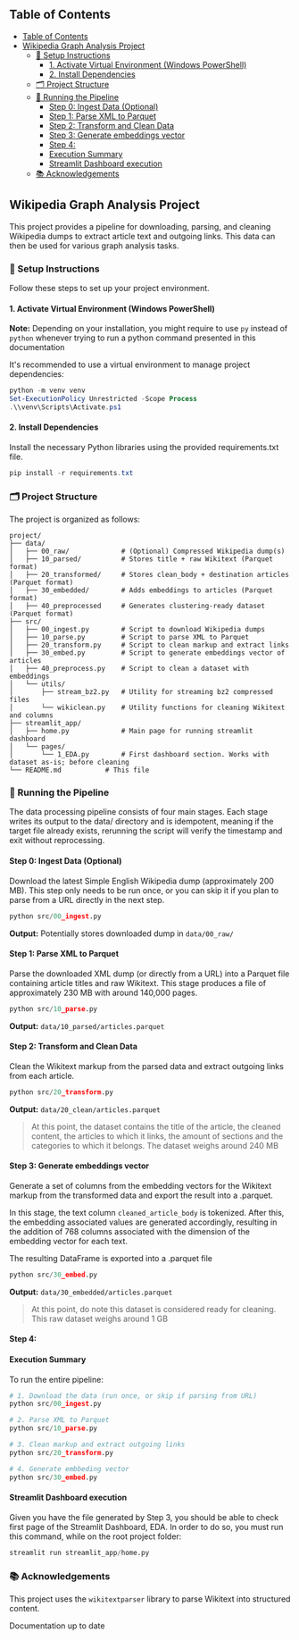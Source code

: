 
## Table of Contents
- [Table of Contents](#table-of-contents)
- [Wikipedia Graph Analysis Project](#wikipedia-graph-analysis-project)
  - [🔧 Setup Instructions](#-setup-instructions)
    - [1. Activate Virtual Environment (Windows PowerShell)](#1-activate-virtual-environment-windows-powershell)
    - [2. Install Dependencies](#2-install-dependencies)
  - [🗂️ Project Structure](#️-project-structure)
  - [🚀 Running the Pipeline](#-running-the-pipeline)
    - [Step 0: Ingest Data (Optional)](#step-0-ingest-data-optional)
    - [Step 1: Parse XML to Parquet](#step-1-parse-xml-to-parquet)
    - [Step 2: Transform and Clean Data](#step-2-transform-and-clean-data)
    - [Step 3: Generate embeddings vector](#step-3-generate-embeddings-vector)
    - [Step 4:](#step-4)
    - [Execution Summary](#execution-summary)
    - [Streamlit Dashboard execution](#streamlit-dashboard-execution)
  - [📚 Acknowledgements](#-acknowledgements)


## Wikipedia Graph Analysis Project

This project provides a pipeline for downloading, parsing, and cleaning Wikipedia dumps to extract article text and outgoing links. This data can then be used for various graph analysis tasks.

### 🔧 Setup Instructions

Follow these steps to set up your project environment.

#### 1. Activate Virtual Environment (Windows PowerShell)

**Note:** Depending on your installation, you might require to use `py` instead of `python` whenever trying to run a python command presented in this documentation

It's recommended to use a virtual environment to manage project dependencies:

``` powershell
python -m venv venv
Set-ExecutionPolicy Unrestricted -Scope Process
.\\venv\Scripts\Activate.ps1
 ```

#### 2. Install Dependencies

Install the necessary Python libraries using the provided requirements.txt file.

``` powershell
pip install -r requirements.txt
```

### 🗂️ Project Structure

The project is organized as follows:

```
project/
├── data/
│   ├── 00_raw/             # (Optional) Compressed Wikipedia dump(s)
│   ├── 10_parsed/          # Stores title + raw Wikitext (Parquet format)
│   ├── 20_transformed/     # Stores clean_body + destination articles (Parquet format)
│   ├── 30_embedded/        # Adds embeddings to articles (Parquet format)
│   ├── 40_preprocessed     # Generates clustering-ready dataset (Parquet format)
├── src/
│   ├── 00_ingest.py        # Script to download Wikipedia dumps
│   ├── 10_parse.py         # Script to parse XML to Parquet
│   ├── 20_transform.py     # Script to clean markup and extract links
│   ├── 30_embed.py         # Script to generate embeddings vector of articles
│   ├── 40_preprocess.py    # Script to clean a dataset with embeddings
│   └── utils/
│       ├── stream_bz2.py   # Utility for streaming bz2 compressed files
│       └── wikiclean.py    # Utility functions for cleaning Wikitext and columns
├── streamlit_app/
│   ├── home.py             # Main page for running streamlit dashboard
│   └── pages/              
│       └── 1_EDA.py        # First dashboard section. Works with dataset as-is; before cleaning
└── README.md           # This file
```

### 🚀 Running the Pipeline

The data processing pipeline consists of four main stages. Each stage writes its output to the data/ directory and is idempotent, meaning if the target file already exists, rerunning the script will verify the timestamp and exit without reprocessing.

#### Step 0: Ingest Data (Optional)

Download the latest Simple English Wikipedia dump (approximately 200 MB). This step only needs to be run once, or you can skip it if you plan to parse from a URL directly in the next step.

``` python
python src/00_ingest.py
```

**Output:** Potentially stores downloaded dump in `data/00_raw/` 

#### Step 1: Parse XML to Parquet

Parse the downloaded XML dump (or directly from a URL) into a Parquet file containing article titles and raw Wikitext. This stage produces a file of approximately 230 MB with around 140,000 pages.

``` python
python src/10_parse.py
```

**Output:** `data/10_parsed/articles.parquet`

#### Step 2: Transform and Clean Data

Clean the Wikitext markup from the parsed data and extract outgoing links from each article.

``` python
python src/20_transform.py
```

**Output:** `data/20_clean/articles.parquet`

> At this point, the dataset contains the title of the article, the cleaned content, the articles to which it links, the amount of sections and the categories to which it belongs. The dataset weighs around 240 MB

#### Step 3: Generate embeddings vector

Generate a set of columns from the embedding vectors for the Wikitext markup from the transformed data and export the result into a .parquet. 

In this stage, the text column `cleaned_article_body` is tokenized. After this, the embedding associated values are generated accordingly, resulting in the addition of 768 columns associated with the dimension of the embedding vector for each text.

The resulting DataFrame is exported into a .parquet file


``` python
python src/30_embed.py
```

**Output:** `data/30_embedded/articles.parquet`

> At this point, do note this dataset is considered ready for cleaning. This raw dataset weighs around 1 GB

#### Step 4:


#### Execution Summary

To run the entire pipeline:

``` python
# 1. Download the data (run once, or skip if parsing from URL)
python src/00_ingest.py

# 2. Parse XML to Parquet
python src/10_parse.py

# 3. Clean markup and extract outgoing links
python src/20_transform.py

# 4. Generate embbeding vector
python src/30_embed.py 
```

#### Streamlit Dashboard execution

Given you have the file generated by Step 3, you should be able to check first page of the Streamlit Dashboard, EDA.
In order to do so, you must run this command, while on the root project folder:

``` python
streamlit run streamlit_app/home.py
```


### 📚 Acknowledgements

This project uses the `wikitextparser` library to parse Wikitext into structured content.

Documentation up to date

